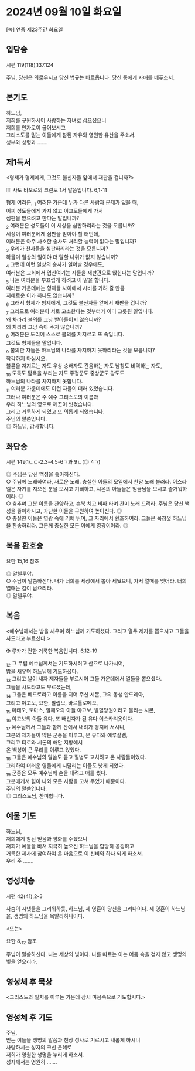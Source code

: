 # 2024년 09월 10일 화요일

[녹] 연중 제23주간 화요일  


## 입당송

시편 119(118),137.124

주님, 당신은 의로우시고 당신 법규는 바르옵니다. 당신 종에게 자애를 베푸소서.  
  
## 본기도

하느님,  
저희를 구원하시어 사랑하는 자녀로 삼으셨으니  
저희를 인자로이 굽어보시고  
그리스도를 믿는 이들에게 참된 자유와 영원한 유산을 주소서.  
성부와 성령과 …….  
  
## 제1독서

<형제가 형제에게, 그것도 불신자들 앞에서 재판을 겁니까?>

▥ 사도 바오로의 코린토 1서 말씀입니다. 6,1-11

형제 여러분, <sub>1</sub> 여러분 가운데 누가 다른 사람과 문제가 있을 때,  
어찌 성도들에게 가지 않고 이교도들에게 가서  
심판을 받으려고 한다는 말입니까?  
<sub>2</sub> 여러분은 성도들이 이 세상을 심판하리라는 것을 모릅니까?  
세상이 여러분에게 심판을 받아야 할 터인데,  
여러분은 아주 사소한 송사도 처리할 능력이 없다는 말입니까?  
<sub>3</sub> 우리가 천사들을 심판하리라는 것을 모릅니까?  
하물며 일상의 일이야 더 말할 나위가 없지 않습니까?  
<sub>4</sub> 그런데 이런 일상의 송사가 일어날 경우에도,  
여러분은 교회에서 업신여기는 자들을 재판관으로 앉힌다는 말입니까?  
<sub>5</sub> 나는 여러분을 부끄럽게 하려고 이 말을 합니다.  
여러분 가운데에는 형제들 사이에서 시비를 가려 줄 만큼  
지혜로운 이가 하나도 없습니까?  
<sub>6</sub> 그래서 형제가 형제에게, 그것도 불신자들 앞에서 재판을 겁니까?  
<sub>7</sub> 그러므로 여러분이 서로 고소한다는 것부터가 이미 그릇된 일입니다.  
왜 차라리 불의를 그냥 받아들이지 않습니까?  
왜 차라리 그냥 속아 주지 않습니까?  
<sub>8</sub> 여러분은 도리어 스스로 불의를 저지르고 또 속입니다.  
그것도 형제들을 말입니다.  
<sub>9</sub> 불의한 자들은 하느님의 나라를 차지하지 못하리라는 것을 모릅니까?  
착각하지 마십시오.  
불륜을 저지르는 자도 우상 숭배자도 간음하는 자도 남창도 비역하는 자도,  
<sub>10</sub> 도둑도 탐욕을 부리는 자도 주정꾼도 중상꾼도 강도도  
하느님의 나라를 차지하지 못합니다.  
<sub>11</sub> 여러분 가운데에도 이런 자들이 더러 있었습니다.  
그러나 여러분은 주 예수 그리스도의 이름과  
우리 하느님의 영으로 깨끗이 씻겼습니다.  
그리고 거룩하게 되었고 또 의롭게 되었습니다.  
주님의 말씀입니다.  
◎ 하느님, 감사합니다.  
  
## 화답송

시편 149,1ㄴㄷ-2.3-4.5-6ㄱ과 9ㄴ(◎ 4ㄱ)

◎ 주님은 당신 백성을 좋아하신다.  
○ 주님께 노래하여라, 새로운 노래. 충실한 이들의 모임에서 찬양 노래 불러라. 이스라엘은 자기를 지으신 분을 모시고 기뻐하고, 시온의 아들들은 임금님을 모시고 즐거워하여라. ◎  
○ 춤추며 그분 이름을 찬양하고, 손북 치고 비파 타며 찬미 노래 드려라. 주님은 당신 백성을 좋아하시고, 가난한 이들을 구원하여 높이신다. ◎  
○ 충실한 이들은 영광 속에 기뻐 뛰며, 그 자리에서 환호하여라. 그들은 목청껏 하느님을 찬송하리라. 그분께 충실한 모든 이에게 영광이어라. ◎  
  
## 복음 환호송

요한 15,16 참조

◎ 알렐루야.  
○ 주님이 말씀하신다. 내가 너희를 세상에서 뽑아 세웠으니, 가서 열매를 맺어라. 너희 열매는 길이 남으리라.  
◎ 알렐루야.  
  
## 복음

<예수님께서는 밤을 새우며 하느님께 기도하셨다. 그리고 열두 제자를 뽑으시고 그들을 사도라고 부르셨다.>

✠ 루카가 전한 거룩한 복음입니다. 6,12-19

<sub>12</sub> 그 무렵 예수님께서는 기도하시려고 산으로 나가시어,  
밤을 새우며 하느님께 기도하셨다.  
<sub>13</sub> 그리고 날이 새자 제자들을 부르시어 그들 가운데에서 열둘을 뽑으셨다.  
그들을 사도라고도 부르셨는데,  
<sub>14</sub> 그들은 베드로라고 이름을 지어 주신 시몬, 그의 동생 안드레아,  
그리고 야고보, 요한, 필립보, 바르톨로메오,  
<sub>15</sub> 마태오, 토마스, 알패오의 아들 야고보, 열혈당원이라고 불리는 시몬,  
<sub>16</sub> 야고보의 아들 유다, 또 배신자가 된 유다 이스카리옷이다.  
<sub>17</sub> 예수님께서 그들과 함께 산에서 내려가 평지에 서시니,  
그분의 제자들이 많은 군중을 이루고, 온 유다와 예루살렘,  
그리고 티로와 시돈의 해안 지방에서  
온 백성이 큰 무리를 이루고 있었다.  
<sub>18</sub> 그들은 예수님의 말씀도 듣고 질병도 고치려고 온 사람들이었다.  
그리하여 더러운 영들에게 시달리는 이들도 낫게 되었다.  
<sub>19</sub> 군중은 모두 예수님께 손을 대려고 애를 썼다.  
그분에게서 힘이 나와 모든 사람을 고쳐 주었기 때문이다.  
주님의 말씀입니다.  
◎ 그리스도님, 찬미합니다.  
  
## 예물 기도

하느님,  
저희에게 참된 믿음과 평화를 주셨으니  
저희가 예물을 바쳐 지극히 높으신 하느님을 합당히 공경하고  
거룩한 제사에 참여하여 온 마음으로 이 신비와 하나 되게 하소서.  
우리 주 …….  
  
## 영성체송

시편 42(41),2-3

사슴이 시냇물을 그리워하듯, 하느님, 제 영혼이 당신을 그리나이다. 제 영혼이 하느님을, 생명의 하느님을 목말라하나이다.  
  
<또는>  
  
요한 8,<sub>12</sub> 참조  
  
주님이 말씀하신다. 나는 세상의 빛이다. 나를 따르는 이는 어둠 속을 걷지 않고 생명의 빛을 얻으리라.  
## 영성체 후 묵상

<그리스도와 일치를 이루는 가운데 잠시 마음속으로 기도합시다.>  
## 영성체 후 기도

주님,  
믿는 이들을 생명의 말씀과 천상 성사로 기르시고 새롭게 하시니  
사랑하시는 성자의 크신 은혜로  
저희가 영원한 생명을 누리게 하소서.  
성자께서는 영원히 …….